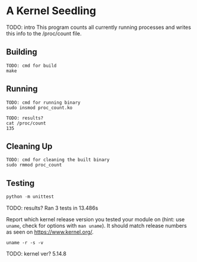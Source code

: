 # A Kernel Seedling
TODO: intro
This program counts all currently running processes and writes this info to the /proc/count file.

## Building
```shell
TODO: cmd for build
make
```

## Running
```shell
TODO: cmd for running binary
sudo insmod proc_count.ko
```

```shell
TODO: results?
cat /proc/count
135
```

## Cleaning Up
```shell
TODO: cmd for cleaning the built binary
sudo rmmod proc_count
```

## Testing
```python
python -m unittest
```
TODO: results?
Ran 3 tests in 13.486s


Report which kernel release version you tested your module on
(hint: use `uname`, check for options with `man uname`).
It should match release numbers as seen on https://www.kernel.org/.

```shell
uname -r -s -v
```
TODO: kernel ver?
5.14.8
